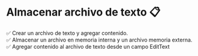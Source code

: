 # Almacenar archivo de texto 📋
✅ Crear un archivo de texto y agregar contenido.
<br/>
✅ Almacenar un archivo en memoria interna y un archivo memoria externa.
<br/>
✅ Agregar contenido al archivo de texto desde un campo EditText
